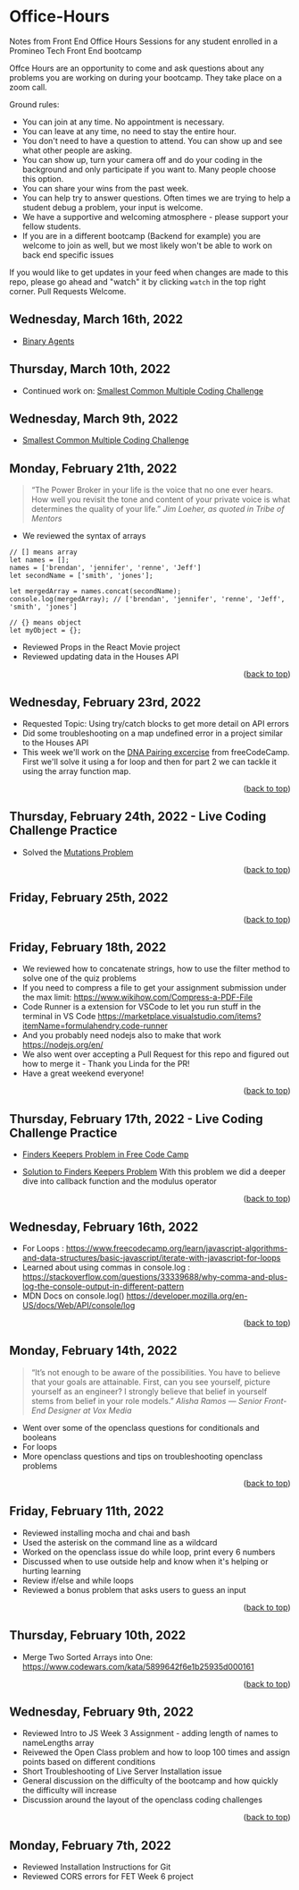 <div id="top"></div>

# Office-Hours
Notes from Front End Office Hours Sessions for any student enrolled in a Promineo Tech Front End bootcamp

Offce Hours are an opportunity to come and ask questions about any problems you are working on during your bootcamp. They take place on a zoom call. 

Ground rules:

+ You can join at any time. No appointment is necessary.
+ You can leave at any time, no need to stay the entire hour.
+ You don't need to have a question to attend. You can show up and see what other people are asking.
+ You can show up, turn your camera off and do your coding in the background and only participate if you want to. Many people choose this option.
+ You can share your wins from the past week.
+ You can help try to answer questions. Often times we are trying to help a student debug a problem, your input is welcome.
+ We have a supportive and welcoming atmosphere - please support your fellow students. 
+ If you are in a different bootcamp (Backend for example) you are welcome to join as well, but we most likely won't be able to work on back end specific issues

If you would like to get updates in your feed when changes are made to this repo, please go ahead and "watch" it by clicking ```watch``` in the top right corner. Pull Requests Welcome.

## Wednesday, March 16th, 2022  
+ [Binary Agents](https://www.freecodecamp.org/learn/javascript-algorithms-and-data-structures/intermediate-algorithm-scripting/binary-agents)

## Thursday, March 10th, 2022  
+ Continued work on: [Smallest Common Multiple Coding Challenge](https://github.com/blentz100/freecodecamp-solutions/blob/main/Javascript%20Algorithms%20and%20Data%20Structures/Intermediate%20Algorithm%20Scripting/14%20Smallest%20Common%20Multiple.js)

## Wednesday, March 9th, 2022  
+ [Smallest Common Multiple Coding Challenge](https://github.com/blentz100/freecodecamp-solutions/blob/main/Javascript%20Algorithms%20and%20Data%20Structures/Intermediate%20Algorithm%20Scripting/14%20Smallest%20Common%20Multiple.js)


## Monday, February 21th, 2022  

> “The Power Broker in your life is the voice that no one ever hears. How well you revisit the tone and content of your private voice is what determines the quality of your life.”
*Jim Loeher, as quoted in Tribe of Mentors*

+ We reviewed the syntax of arrays 

```
// [] means array
let names = [];
names = ['brendan', 'jennifer', 'renne', 'Jeff']
let secondName = ['smith', 'jones'];

let mergedArray = names.concat(secondName);
console.log(mergedArray); // ['brendan', 'jennifer', 'renne', 'Jeff', 'smith', 'jones']

// {} means object
let myObject = {};
```

+ Reviewed Props in the React Movie project
+ Reviewed updating data in the Houses API


<p align="right">(<a href="#top">back to top</a>)</p>

## Wednesday, February 23rd, 2022  

+ Requested Topic: Using try/catch blocks to get more detail on API errors 
+ Did some troubleshooting on a map undefined error in a project similar to the Houses API
+ This week we'll work on the [DNA Pairing excercise](https://www.freecodecamp.org/learn/javascript-algorithms-and-data-structures/intermediate-algorithm-scripting/dna-pairing) from freeCodeCamp. First we'll solve it using a for loop and then for part 2 we can tackle it using the array function map.

<p align="right">(<a href="#top">back to top</a>)</p>

## Thursday, February 24th, 2022 - Live Coding Challenge Practice

+ Solved the [Mutations Problem](https://github.com/blentz100/freecodecamp-solutions/blob/main/Javascript%20Algorithms%20and%20Data%20Structures/Basic%20Algorithm%20Scripting/Mutations%20Office%20Hours.js)


<p align="right">(<a href="#top">back to top</a>)</p>

## Friday, February 25th, 2022  

<p align="right">(<a href="#top">back to top</a>)</p>

## Friday, February 18th, 2022  

+ We reviewed how to concatenate strings, how to use the filter method to solve one of the quiz problems
+ If you need to compress a file to get your assignment submission under the max limit: https://www.wikihow.com/Compress-a-PDF-File
+ Code Runner is a extension for VSCode to let you run stuff in the terminal in VS Code https://marketplace.visualstudio.com/items?itemName=formulahendry.code-runner
+ And you probably need nodejs also to make that work https://nodejs.org/en/
+ We also went over accepting a Pull Request for this repo and figured out how to merge it - Thank you Linda for the PR! 
+ Have a great weekend everyone!


<p align="right">(<a href="#top">back to top</a>)</p>


## Thursday, February 17th, 2022 - Live Coding Challenge Practice
+ [Finders Keepers Problem in Free Code Camp](https://www.freecodecamp.org/learn/javascript-algorithms-and-data-structures/basic-algorithm-scripting/finders-keepers)

+ [Solution to Finders Keepers Problem](https://github.com/blentz100/freecodecamp-solutions/blob/724e30840c28dd164d62ee62d8d0bcd2381e8834/Javascript%20Algorithms%20and%20Data%20Structures/Basic%20Algorithm%20Scripting/09%20Finders%20Keepers%20v2.js)
With this problem we did a deeper dive into callback function and the modulus operator

<p align="right">(<a href="#top">back to top</a>)</p>

## Wednesday, February 16th, 2022
+ For Loops : https://www.freecodecamp.org/learn/javascript-algorithms-and-data-structures/basic-javascript/iterate-with-javascript-for-loops
+ Learned about using commas in console.log : https://stackoverflow.com/questions/33339688/why-comma-and-plus-log-the-console-output-in-different-pattern
+ MDN Docs on console.log() https://developer.mozilla.org/en-US/docs/Web/API/console/log

<p align="right">(<a href="#top">back to top</a>)</p>

## Monday, February 14th, 2022
> “It’s not enough to be aware of the possibilities. You have to believe that your goals are attainable. First, can you see yourself, picture yourself as an engineer? I strongly believe that belief in yourself stems from belief in your role models.”
*Alisha Ramos — Senior Front-End Designer at Vox Media*
+ Went over some of the openclass questions for conditionals and booleans
+ For loops
+ More openclass questions and tips on troubleshooting openclass problems

<p align="right">(<a href="#top">back to top</a>)</p>

## Friday, February 11th, 2022
+ Reviewed installing mocha and chai and bash
+ Used the asterisk on the command line as a wildcard
+ Worked on the openclass issue do while loop, print every 6 numbers
+ Discussed when to use outside help and know when it's helping or hurting learning
+ Review if/else and while loops
+ Reviewed a bonus problem that asks users to guess an input

<p align="right">(<a href="#top">back to top</a>)</p>

## Thursday, February 10th, 2022
+ Merge Two Sorted Arrays into One: https://www.codewars.com/kata/5899642f6e1b25935d000161

<p align="right">(<a href="#top">back to top</a>)</p>

## Wednesday, February 9th, 2022
+ Reviewed Intro to JS Week 3 Assignment - adding length of names to nameLengths array
+ Reivewed the Open Class problem and how to loop 100 times and assign points based on different conditions
+ Short Troubleshooting of Live Server Installation issue
+ General discussion on the difficulty of the bootcamp and how quickly the difficulty will increase
+ Discussion around the layout of the openclass coding challenges

<p align="right">(<a href="#top">back to top</a>)</p>

## Monday, February 7th, 2022
+ Reviewed Installation Instructions for Git
+ Reviewed CORS errors for FET Week 6 project

